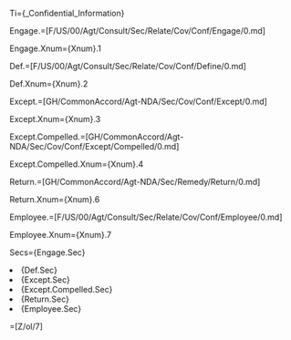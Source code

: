 Ti={_Confidential_Information}

Engage.=[F/US/00/Agt/Consult/Sec/Relate/Cov/Conf/Engage/0.md]

Engage.Xnum={Xnum}.1

Def.=[F/US/00/Agt/Consult/Sec/Relate/Cov/Conf/Define/0.md]

Def.Xnum={Xnum}.2

Except.=[GH/CommonAccord/Agt-NDA/Sec/Cov/Conf/Except/0.md]

Except.Xnum={Xnum}.3

Except.Compelled.=[GH/CommonAccord/Agt-NDA/Sec/Cov/Conf/Except/Compelled/0.md]

Except.Compelled.Xnum={Xnum}.4

Return.=[GH/CommonAccord/Agt-NDA/Sec/Remedy/Return/0.md]

Return.Xnum={Xnum}.6

Employee.=[F/US/00/Agt/Consult/Sec/Relate/Cov/Conf/Employee/0.md]

Employee.Xnum={Xnum}.7

Secs={Engage.Sec}<li>{Def.Sec}<li>{Except.Sec}<li>{Except.Compelled.Sec}<li>{Return.Sec}<li>{Employee.Sec}

=[Z/ol/7]